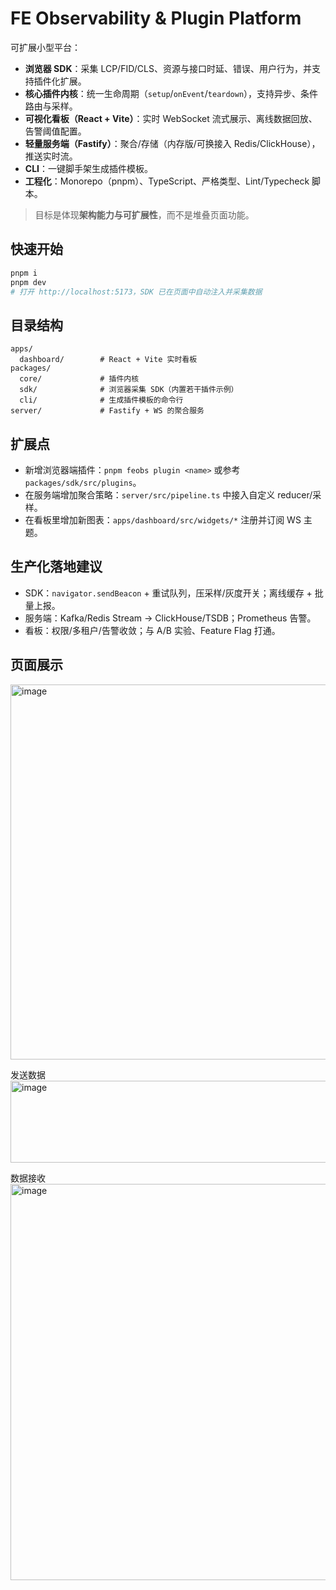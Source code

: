 # FE Observability & Plugin Platform
可扩展小型平台：
- **浏览器 SDK**：采集 LCP/FID/CLS、资源与接口时延、错误、用户行为，并支持插件化扩展。
- **核心插件内核**：统一生命周期（`setup`/`onEvent`/`teardown`），支持异步、条件路由与采样。
- **可视化看板（React + Vite）**：实时 WebSocket 流式展示、离线数据回放、告警阈值配置。
- **轻量服务端（Fastify）**：聚合/存储（内存版/可换接入 Redis/ClickHouse），推送实时流。
- **CLI**：一键脚手架生成插件模板。
- **工程化**：Monorepo（pnpm）、TypeScript、严格类型、Lint/Typecheck 脚本。

> 目标是体现**架构能力与可扩展性**，而不是堆叠页面功能。

## 快速开始
```bash
pnpm i
pnpm dev
# 打开 http://localhost:5173，SDK 已在页面中自动注入并采集数据
```

## 目录结构
```
apps/
  dashboard/        # React + Vite 实时看板
packages/
  core/             # 插件内核
  sdk/              # 浏览器采集 SDK（内置若干插件示例）
  cli/              # 生成插件模板的命令行
server/             # Fastify + WS 的聚合服务
```

## 扩展点
- 新增浏览器端插件：`pnpm feobs plugin <name>` 或参考 `packages/sdk/src/plugins`。
- 在服务端增加聚合策略：`server/src/pipeline.ts` 中接入自定义 reducer/采样。
- 在看板里增加新图表：`apps/dashboard/src/widgets/*` 注册并订阅 WS 主题。

## 生产化落地建议
- SDK：`navigator.sendBeacon` + 重试队列，压采样/灰度开关；离线缓存 + 批量上报。
- 服务端：Kafka/Redis Stream → ClickHouse/TSDB；Prometheus 告警。
- 看板：权限/多租户/告警收敛；与 A/B 实验、Feature Flag 打通。

## 页面展示 

<img width="1695" height="600" alt="image" src="https://github.com/user-attachments/assets/dc4acdda-a5f2-4781-82e7-7f2af80d2706" />

发送数据 
<img width="1245" height="131" alt="image" src="https://github.com/user-attachments/assets/2722dc37-97d4-4060-b6ea-95a1e52049bf" />

数据接收
<img width="1737" height="634" alt="image" src="https://github.com/user-attachments/assets/506d9b0d-48cc-4433-820b-daceff1ab09b" />


